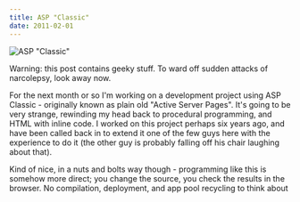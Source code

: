 ```yaml
---
title: ASP "Classic"
date: 2011-02-01
---
```


![ASP "Classic"](https://source.unsplash.com/gp8BLyaTaA0/1600x900)

Warning: this post contains geeky stuff. To ward off sudden attacks of narcolepsy, look away now.

For the next month or so I'm working on a development project using ASP Classic - originally known as plain old "Active Server Pages". It's going to be very strange, rewinding my head back to procedural programming, and HTML with inline code. I worked on this project perhaps six years ago, and have been called back in to extend it one of the few guys here with the experience to do it (the other guy is probably falling off his chair laughing about that).

Kind of nice, in a nuts and bolts way though - programming like this is somehow more direct; you change the source, you check the results in the browser. No compilation, deployment, and app pool recycling to think about